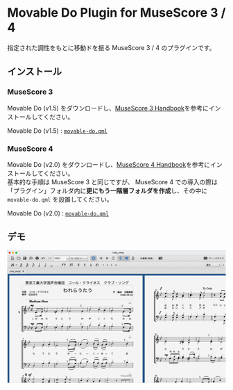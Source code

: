 # Movable Do Plugin for MuseScore 3 / 4

指定された調性をもとに移動ドを振る MuseScore 3 / 4 のプラグインです。

## インストール

### MuseScore 3

Movable Do (v1.5) をダウンロードし、[MuseScore 3 Handbook](https://musescore.org/ja/%E3%83%8F%E3%83%B3%E3%83%89%E3%83%96%E3%83%83%E3%82%AF/furakuin#installation)を参考にインストールしてください。

Movable Do (v1.5) : [`movable-do.qml`](https://github.com/nozomu-y/MovableDo/releases/download/v1.5/movable-do.qml)

### MuseScore 4

Movable Do (v2.0) をダウンロードし、[MuseScore 4 Handbook](https://musescore.org/en/handbook/4/plugins)を参考にインストールしてください。  
基本的な手順は MuseScore 3 と同じですが、 MuseScore 4 での導入の際は「プラグイン」フォルダ内に**更にもう一階層フォルダを作成**し、その中に `movable-do.qml` を設置してください。

Movable Do (v2.0) : [`movable-do.qml`](https://github.com/nozomu-y/MovableDo/releases/download/v2.0/movable-do.qml)

## デモ

![demo](https://github.com/nozomu-y/MovableDo/blob/media/demo.gif?raw=true)
